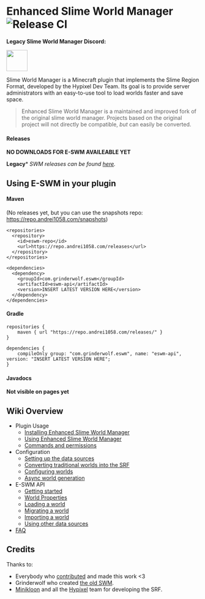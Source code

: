 # Enhanced Slime World Manager ![Release CI](https://github.com/endrealm/Enhanced-Slime-World-Manager/workflows/Release%20CI/badge.svg)

**Legacy Slime World Manager Discord:**

[<img src="https://discordapp.com/assets/e4923594e694a21542a489471ecffa50.svg" alt="" height="55" />](https://discord.gg/P9Pd58d)

Slime World Manager is a Minecraft plugin that implements the Slime Region Format, developed by the Hypixel Dev Team.
 Its goal is to provide server administrators with an easy-to-use tool to load worlds faster and save space.
 
 > Enhanced Slime World Manager is a maintained and improved fork of the original slime world manager. Projects based on the original project will not directly be compatible, *but* can easily be converted.

#### Releases

**NO DOWNLOADS FOR E-SWM AVAILEABLE YET**

**Legacy***
*SWM releases can be found [here](https://www.spigotmc.org/resources/slimeworldmanager.69974/history).*

## Using E-SWM in your plugin

#### Maven
(No releases yet, but you can use the snapshots repo: https://repo.andrei1058.com/snapshots)
```
<repositories>
  <repository>
    <id>eswm-repo</id>
    <url>https://repo.andrei1058.com/releases</url>
  </repository>
</repositories>
```
```
<dependencies>
  <dependency>
    <groupId>com.grinderwolf.eswm</groupId>
    <artifactId>eswm-api</artifactId>
    <version>INSERT LATEST VERSION HERE</version>
  </dependency>
</dependencies>
```
#### Gradle
```
repositories {
    maven { url "https://repo.andrei1058.com/releases/" }
}

dependencies {
    compileOnly group: "com.grinderwolf.eswm", name: "eswm-api", version: "INSERT LATEST VERSION HERE";
}
```

#### Javadocs
**Not visible on pages yet**

## Wiki Overview
 * Plugin Usage
    * [Installing Enhanced Slime World Manager](.docs/usage/install.md)
    * [Using Enhanced Slime World Manager](.docs/usage/using.md)
    * [Commands and permissions](.docs/usage/commands-and-permissions.md)
 * Configuration
    * [Setting up the data sources](.docs/config/setup-data-sources.md)
    * [Converting traditional worlds into the SRF](.docs/config/convert-world-to-srf.md)
    * [Configuring worlds](.docs/config/configure-world.md)
    * [Async world generation](.docs/config/async-world-generation.md)
 * E-SWM API
    * [Getting started](.docs/api/setup-dev.md)
    * [World Properties](.docs/api/properties.md)
    * [Loading a world](.docs/api/load-world.md)
    * [Migrating a world](.docs/api/migrate-world.md)
    * [Importing a world](.docs/api/import-world.md)
    * [Using other data sources](.docs/api/use-data-source.md)
 * [FAQ](.docs/faq.md)

## Credits

Thanks to:
 * Everybody who [contributed](https://github.com/endrealm/Enhanced-Slime-World-Manager/graphs/contributors) and made this work <3
 * Grinderwolf who created [the old SWM](https://github.com/Grinderwolf/Slime-World-Manager).
 * [Minikloon](https://twitter.com/Minikloon) and all the [Hypixel](https://twitter.com/HypixelNetwork) team for developing the SRF.
